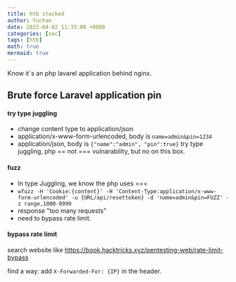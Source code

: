 ```yaml
---
title: htb stacked
author: Yuchao
date: 2022-04-02 11:33:00 +0800
categories: [sec]
tags: [htb]
math: true
mermaid: true
---
```


Know it`s an php lavarel application behind nginx.

## Brute force Laravel application pin

#### try type juggling
- change content type to application/json
- application/x-www-form-urlencoded, body is ``` name=admin&pin=1234 ```
-  application/json, body is ``` {"name":"admin", "pin":true} ``` try type juggling, php == not === vulnarability, but no on this box.

#### fuzz 
- In type Juggling, we know the php uses ===
- ``` wfuzz -H 'Cookie:{content}' -H 'Content-Type:application/x-www-form-urlencoded' -u {URL/api/resettoken} -d 'name=admin&pin=FUZZ' -z range,1000-9999 ```
- response "too many requests"
- need to bypass rate limit.

#### bypass rate limit
search website like <https://book.hacktricks.xyz/pentesting-web/rate-limit-bypass>

find a way: add ``` X-Forwarded-For: {IP} ``` in the header.


